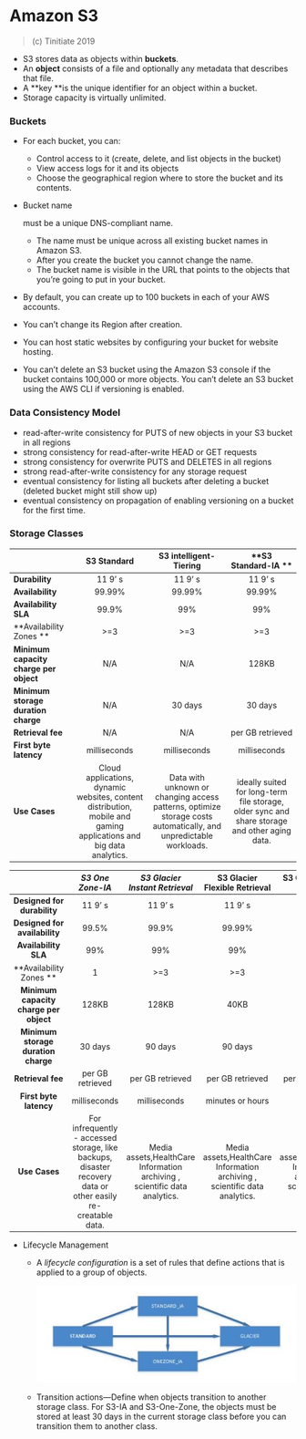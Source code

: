 # Amazon S3

> (c) Tinitiate 2019

- S3 stores data as objects within **buckets**.
- An **object** consists of a file and optionally any metadata that describes that file.
- A **key **is the unique identifier for an object within a bucket.
- Storage capacity is virtually unlimited.

### **Buckets**

- For each bucket, you can:
  
  - Control access to it (create, delete, and list objects in the bucket)
  - View access logs for it and its objects
  - Choose the geographical region where to store the bucket and its contents.

- Bucket name 
  
  must be a unique DNS-compliant name.
  
  - The name must be unique across all existing bucket names in Amazon S3.
  - After you create the bucket you cannot change the name.
  - The bucket name is visible in the URL that points to the objects that you’re going to put in your bucket.

- By default, you can create up to 100 buckets in each of your AWS accounts.

- You can’t change its Region after creation.

- You can host static websites by configuring your bucket for website hosting.

- You can’t delete an S3 bucket using the Amazon S3 console if the bucket contains 100,000 or more objects. You can’t delete an S3 bucket using the AWS CLI if versioning is enabled.

### **Data Consistency Model**

- read-after-write consistency for PUTS of new objects in your S3 bucket in all regions
- strong consistency for read-after-write HEAD or GET requests
- strong consistency for overwrite PUTS and DELETES in all regions
- strong read-after-write consistency for any storage request
- eventual consistency for listing all buckets after deleting a bucket (deleted bucket might still show up)
- eventual consistency on propagation of enabling versioning on a bucket for the first time.

### **Storage Classes**

|                                        | **S3 Standard**                                                                                                    | **S3 intelligent-Tiering**                                                                                         | **S3 Standard-IA **                                                                           |
| -------------------------------------- |:------------------------------------------------------------------------------------------------------------------:|:------------------------------------------------------------------------------------------------------------------:|:---------------------------------------------------------------------------------------------:|
| **Durability**                         | 11 9’ s                                                                                                            | 11 9’ s                                                                                                            | 11 9’ s                                                                                       |
| **Availability**                       | 99.99%                                                                                                             | 99.99%                                                                                                             | 99.99%                                                                                        |
| **Availability SLA**                   | 99.9%                                                                                                              | 99%                                                                                                                | 99%                                                                                           |
| **Availability Zones **                | >=3                                                                                                                | >=3                                                                                                                | >=3                                                                                           |
| **Minimum capacity charge per object** | N/A                                                                                                                | N/A                                                                                                                | 128KB                                                                                         |
| **Minimum storage duration charge**    | N/A                                                                                                                | 30 days                                                                                                            | 30 days                                                                                       |
| **Retrieval fee**                      | N/A                                                                                                                | N/A                                                                                                                | per GB retrieved                                                                              |
| **First byte latency**                 | milliseconds                                                                                                       | milliseconds                                                                                                       | milliseconds                                                                                  |
| **Use Cases**                          | Cloud applications, dynamic websites, content distribution, mobile and gaming applications and big data analytics. | Data with unknown or changing access  patterns, optimize storage costs automatically, and unpredictable workloads. | ideally suited for long-term file storage, older sync and share storage and other aging data. |

|                                        | *S3 One Zone-IA*                                                                                             | *S3 Glacier Instant Retrieval*                                             | **S3 Glacier Flexible Retrieval**                                          | **S3 Glacier Deep Archive**                                                |
|:--------------------------------------:|:------------------------------------------------------------------------------------------------------------:|:--------------------------------------------------------------------------:|:--------------------------------------------------------------------------:|:--------------------------------------------------------------------------:|
| **Designed for durability**            | 11 9’ s                                                                                                      | 11 9’ s                                                                    | 11 9’ s                                                                    | 11 9’ s                                                                    |
| **Designed for availability**          | 99.5%                                                                                                        | 99.9%                                                                      | 99.99%                                                                     | 99.99%                                                                     |
| **Availability SLA**                   | 99%                                                                                                          | 99%                                                                        | 99%                                                                        | 99.9%                                                                      |
| **Availability Zones **                | 1                                                                                                            | >=3                                                                        | >=3                                                                        | >=3                                                                        |
| **Minimum capacity charge per object** | 128KB                                                                                                        | 128KB                                                                      | 40KB                                                                       | 40 KB                                                                      |
| **Minimum storage duration charge**    | 30 days                                                                                                      | 90 days                                                                    | 90 days                                                                    | 180 days                                                                   |
| **Retrieval fee**                      | per GB retrieved                                                                                             | per GB retrieved                                                           | per GB retrieved                                                           | per GB retrieved                                                           |
| **First byte latency**                 | milliseconds                                                                                                 | milliseconds                                                               | minutes or hours                                                           | hours                                                                      |
| **Use Cases**                          | For infrequently - accessed storage, like backups, disaster recovery data or other easily re-creatable data. | Media assets,HealthCare Information archiving , scientific data analytics. | Media assets,HealthCare Information archiving , scientific data analytics. | Media assets,HealthCare Information archiving , scientific data analytics. |

- Lifecycle Management
  
  - A *lifecycle configuration* is a set of rules that define actions that is applied to a group of objects.
    
    ![](/storage/images/lifecycle-management.jpg)
  
  - Transition actions—Define when objects transition to another storage class. For S3-IA and S3-One-Zone, the objects must be stored at least 30 days in the current storage class before you can transition them to another class.
